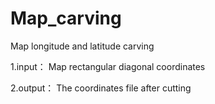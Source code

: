 # Map_carving
Map longitude and latitude carving

1.input： Map rectangular diagonal coordinates

2.output： The coordinates file after cutting
